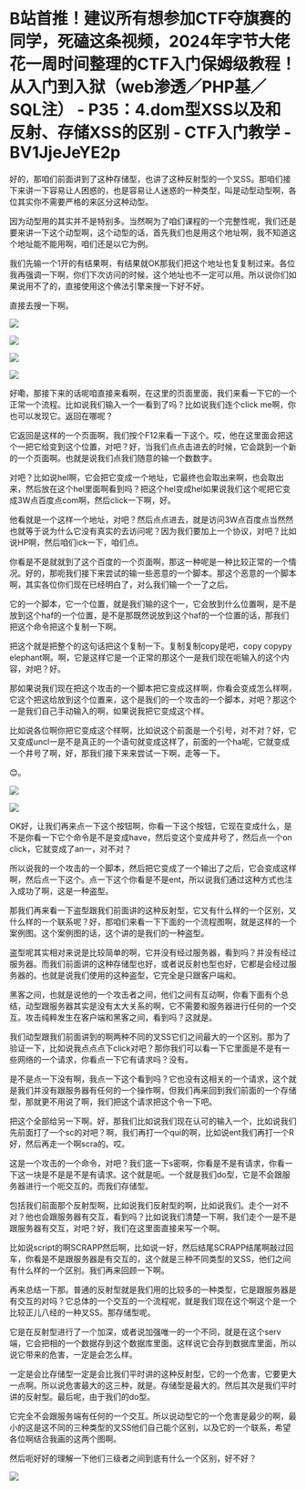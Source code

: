 # B站首推！建议所有想参加CTF夺旗赛的同学，死磕这条视频，2024年字节大佬花一周时间整理的CTF入门保姆级教程！从入门到入狱（web渗透／PHP基／SQL注） - P35：4.dom型XSS以及和反射、存储XSS的区别 - CTF入门教学 - BV1JjeJeYE2p

好的，那咱们前面讲到了这种存储型，也讲了这种反射型的一个叉SS。那咱们接下来讲一下容易让人困惑的，也是容易让人迷惑的一种类型，叫是动型动型啊，各位其实你不需要严格的来区分这种动型。

因为动型用的其实并不是特别多。当然啊为了咱们课程的一个完整性呢，我们还是要来讲一下这个动型啊，这个动型的话，首先我们也是用这个地址啊，我不知道这个地址能不能用啊，咱们还是以它为例。

我们先输一个1开的有结果啊，有结果就OK那我们把这个地址也复复制过来。各位我再强调一下啊，你们下次访问的时候，这个地址也不一定可以用。所以说你们如果说用不了的，直接使用这个佛法引擎来搜一下好不好。

直接去搜一下啊。

![](img/ab8983fb66ced40d3a2142615a54e12d_1.png)

![](img/ab8983fb66ced40d3a2142615a54e12d_2.png)

![](img/ab8983fb66ced40d3a2142615a54e12d_3.png)

![](img/ab8983fb66ced40d3a2142615a54e12d_4.png)

好嘞，那接下来的话呢咱直接来看啊，在这里的页面里面，我们来看一下它的一个正常一个流程。比如说我们输入一个一看到了吗？比如说我们连个click me啊，你也可以发现它。返回在哪呢？

它返回是这样的一个页面啊，我们按个F12来看一下这个。哎，他在这里面会把这个一把它给变到这个位置，对吧？好，当我们点点击进去的时候，它会跳到一个新的一个页面啊。也就是说我们点我们随意的输一个数数字。

对吧？比如说hel啊，它会把它变成一个地址，它最终也会取出来啊，也会取出来，然后放在这个hel里面啊看到吗？把这个hel变成hel如果说我们这个呢把它变成3W点百度点com啊，然后click一下啊，好。

他看就是一个这样一个地址，对吧？然后点点进去，就是访问3W点百度点当然然也就等于说为什么它没有真实的去访问呢？因为我们要加上一个协议，对吧？比如说HP啊，然后咱们ick一下，咱们点。

你看是不是就就到了这个百度的一个页面啊，那这一种呢是一种比较正常的一个情况。好的，那呃我们接下来尝试的输一些恶意的一个脚本。那这个恶意的一个脚本啊，其实各位你们现在已经明白了，对么我们输一个一了之后。

它的一个脚本，它一个位置，就是我们输的这个一，它会放到什么位置啊，是不是放到这个haf的一个位置，是不是那既然说放到这个haf的一个位置的话，那我们把这个命令把这个复制一下啊。

把这个就是把整个的这句话把这个复制一下。复制复制copy是吧，copy copypy elephant啊。啊，它是这样它是一个正常的那这个一是我们现在呃输入的这个内容，对吧？好。

那如果说我们现在把这个攻击的一个脚本把它变成这样啊，你看会变成怎么样啊，它这个把这给放到这个位置来，这个是我们的一个攻击的一个脚本，对吧？那这个一是我们自己手动输入的啊，如果说我把它变成这个样。

比如说各位啊你把它变成这个样啊，比如说这个前面是一个引号，对不对？好，它又变成uncl一是不是真正的一个语句就变成这样了，前面的一个ha呢，它就变成一个井号了啊，好，那我们接下来来尝试一下啊，走等一下。

😊。

![](img/ab8983fb66ced40d3a2142615a54e12d_6.png)

![](img/ab8983fb66ced40d3a2142615a54e12d_7.png)

OK好，让我们再来点一下这个按钮啊，你看一下这个按钮，它现在变成什么，是不是你看一下它个命令是不是变成have，然后变这个变成井号了，然后点一个on click，它就变成了an一，对不对？

所以说我的一个攻击的一个脚本，然后把它变成了一个输出了之后，它会变成这样啊，然后点一下这个。点一下这个你看是不是ent，所以说我们通过这种方式也注入成功了啊，这是一种盗型。

那我们再来看一下盗型跟我们前面讲的这种反射型，它又有什么样的一个区别，又什么样的一个联系呢？好，那咱们来看一下下面的一个流程图啊，就是这样的一个案例图。这个案例图的话，这个讲的是我们的一种盗型。

盗型呢其实相对来说是比较简单的啊，它并没有经过服务器，看到吗？并没有经过服务器。而我们前面讲的这种存储型也好，或者说反射也型也好，它都是会经过服务器的。也就是说我们使用的这种盗型，它完全是只跟客户端和。

黑客之间，也就是说他的一个攻击者之间，他们之间有互动啊，你看下面有个总结，动型跟服务器其实是没有太大关系的啊，它不需要和服务器进行任何的一个交互。攻击纯粹发生在客户端和黑客之间，看到吗？这就是。

我们动型跟我们前面讲到的啊两种不同的叉SS它们之间最大的一个区别。那为了验证一下，比如说我点点点下click对吧？那你我们可以看一下它里面是不是有一些网络的一个请求，你看点一下它有请求吗？没有。

是不是点一下没有啊，我点一下这个看到吗？它也没有这相关的一个请求，这个就是我们并没有跟服务器有任何的一个操作啊，但我们再来回到我们前面的一个存储型，那就更不用说了啊，我们把这个请求把这个令一下吧。

把这个全部给另一下啊。好，那我们比如说我们现在认可的输入一个，比如说我们先前面打了一个sc的对吧？啊，我们再打一个qui的啊，比如说ent我们再打一个R好，然后再走一个啊scra的。哎。

这是一个攻击的一个命令，对吧？我们底一下s密啊，你看是不是有请求，你看一下这一块是不是是不是有请求。这个就是呃。一个就是我们do型，它是不会跟服务器进行一个呃交互的。而我们存储型。

包括我们前面那个反射型啊，比如说我们反射型的啊，比如说我们。走个一对不对？他也会跟服务器有交互，看到吗？比如说我们清楚一下啊，我们走个一是不是跟服务器有交互，对吧？好，我们在这里面直接来写一个啊。

比如说script的啊SCRAPP然后啊，比如说一好，然后结尾SCRAPP结尾啊敲过回车，你看是不是跟服务器是有交互的，这个就是三种不同类型的叉SS，他们之间有什么样的一个区别。我们再来回顾一下啊。

再来总结一下那。普通的反射型就是我们用的比较多的一种类型，它是跟服务器是有交互的对吗？它总体的一个交互的一个流程呢，就是我们现在这个啊这个是一个比较正儿八经的一种叉SS。那存储型呢。

它是在反射型进行了一个加深，或者说加强唯一的一个不同，就是在这个serv端，它会把相的一个数据存到这个数据库里面。这样说它会存到数据库里面，所以说它带来的危害，一定是会怎么样。

一定是会比存储型一定是会比我们平时讲的这种反射型，它的一个危害，它要更大一点啊。所以说危害最大的这三种，就是。存储型是最大的。然后其次是我们平时讲的反射型。最后呢，由于我们的do型。

它完全不会跟服务端有任何的一个交互。所以说动型它的一个危害是最少的啊，最小的这是这不同的三种类型的叉SS他们自己能个区别，以及它的一个联系，希望各位啊结合我画的这两个图啊。

然后呃好好的理解一下他们三级者之间到底有什么一个区别，好不好？

![](img/ab8983fb66ced40d3a2142615a54e12d_9.png)